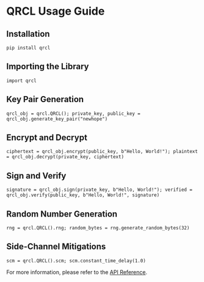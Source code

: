 # QRCL Usage Guide

## Installation

`pip install qrcl`

## Importing the Library

`import qrcl`

## Key Pair Generation

`qrcl_obj = qrcl.QRCL(); private_key, public_key = qrcl_obj.generate_key_pair("newhope")`

## Encrypt and Decrypt

`ciphertext = qrcl_obj.encrypt(public_key, b"Hello, World!"); plaintext = qrcl_obj.decrypt(private_key, ciphertext)`

## Sign and Verify

`signature = qrcl_obj.sign(private_key, b"Hello, World!"); verified = qrcl_obj.verify(public_key, b"Hello, World!", signature)`

## Random Number Generation

`rng = qrcl.QRCL().rng; random_bytes = rng.generate_random_bytes(32)`

## Side-Channel Mitigations

`scm = qrcl.QRCL().scm; scm.constant_time_delay(1.0)`

For more information, please refer to the [API Reference](api_reference.md).
